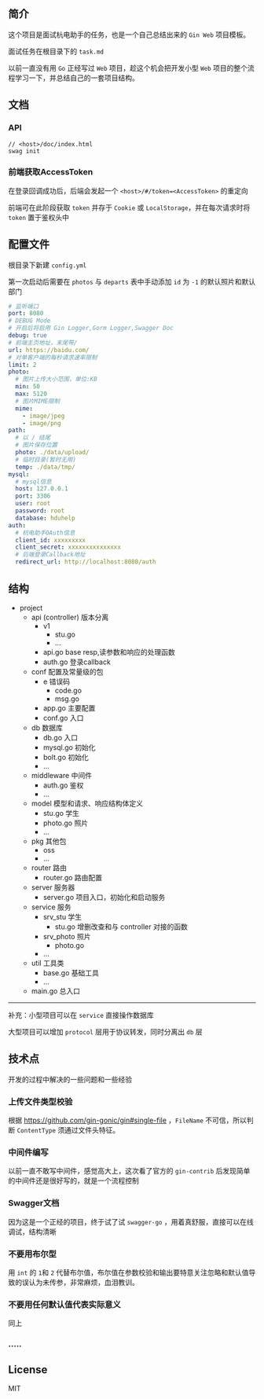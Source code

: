 ## 简介

这个项目是面试杭电助手的任务，也是一个自己总结出来的 `Gin Web` 项目模板。

面试任务在根目录下的 `task.md`

以前一直没有用 `Go` 正经写过 `Web` 项目，趁这个机会把开发小型 `Web` 项目的整个流程学习一下，并总结自己的一套项目结构。

## 文档
### API
```
// <host>/doc/index.html
swag init
```
### 前端获取AccessToken
在登录回调成功后，后端会发起一个 `<host>/#/token=<AccessToken>` 的重定向
   
前端可在此阶段获取 `token` 并存于 `Cookie` 或 `LocalStorage`，并在每次请求时将 `token` 置于鉴权头中
## 配置文件

根目录下新建 `config.yml`

第一次启动后需要在 `photos` 与 `departs` 表中手动添加 `id` 为 `-1` 的默认照片和默认部门

```yaml
# 监听端口
port: 8080 
# DEBUG Mode
# 开启后将启用 Gin Logger,Gorm Logger,Swagger Doc
debug: true
# 前端主页地址，末尾带/
url: https://baidu.com/
# 对单客户端的每秒请求速率限制 
limit: 2
photo:
  # 图片上传大小范围，单位:KB
  min: 50
  max: 5120
  # 图片MIME限制
  mime:
    - image/jpeg
    - image/png
path:
  # 以 / 结尾
  # 图片保存位置
  photo: ./data/upload/
  # 临时目录(暂时无用)
  temp: ./data/tmp/
mysql:
  # mysql信息
  host: 127.0.0.1
  port: 3306
  user: root
  password: root
  database: hduhelp
auth:
  # 杭电助手OAuth信息
  client_id: xxxxxxxxx
  client_secret: xxxxxxxxxxxxxxx
  # 后端登录Callback地址
  redirect_url: http://localhost:8080/auth
```

## 结构

- project
    - api (controller) 版本分离
        - v1
            - stu.go
            - ...
        - api.go  base resp,读参数和响应的处理函数
        - auth.go 登录callback
    - conf 配置及常量级的包
        - e 错误码
            - code.go
            - msg.go
        - app.go 主要配置
        - conf.go 入口
    - db 数据库
        - db.go 入口
        - mysql.go 初始化
        - bolt.go 初始化
        - ...
    - middleware 中间件
        - auth.go 鉴权
        - ...
    - model 模型和请求、响应结构体定义
        - stu.go 学生
        - photo.go 照片
        - ...
    - pkg 其他包
        - oss
        - ...
    - router 路由
        - router.go 路由配置
    - server 服务器
        - server.go 项目入口，初始化和启动服务
    - service 服务
        - srv_stu 学生
            - stu.go 增删改查和与 controller 对接的函数
        - srv_photo 照片
            - photo.go
        - ...
    - util 工具类
        - base.go 基础工具
        - ...
    - main.go 总入口

-------

补充：小型项目可以在 `service` 直接操作数据库

大型项目可以增加 `protocol` 层用于协议转发，同时分离出 `db` 层

## 技术点

开发的过程中解决的一些问题和一些经验

### 上传文件类型校验

根据 https://github.com/gin-gonic/gin#single-file ，`FileName` 不可信，所以判断 `ContentType` 须通过文件头特征。

### 中间件编写

以前一直不敢写中间件，感觉高大上，这次看了官方的 `gin-contrib` 后发现简单的中间件还是很好写的，就是一个流程控制

### Swagger文档

因为这是一个正经的项目，终于试了试 `swagger-go` ，用着真舒服，直接可以在线调试，结构清晰

### 不要用布尔型

用 `int` 的 `1`和 `2` 代替布尔值，布尔值在参数校验和输出要特意关注忽略和默认值导致的误认为未传参，非常麻烦，血泪教训。

### 不要用任何默认值代表实际意义

同上

### .....

## License

MIT